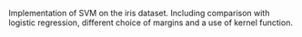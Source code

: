 Implementation of SVM on the iris dataset.
Including comparison with logistic regression, different choice of margins and a use of kernel function.
